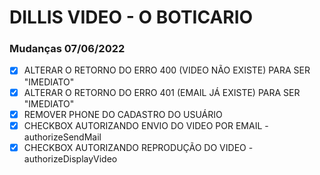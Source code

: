 # DILLIS VIDEO - O BOTICARIO

### Mudanças 07/06/2022
- [x] ALTERAR O RETORNO DO ERRO 400 (VIDEO NÃO EXISTE) PARA SER "IMEDIATO"
- [x] ALTERAR O RETORNO DO ERRO 401 (EMAIL JÁ EXISTE) PARA SER "IMEDIATO"
- [x] REMOVER PHONE DO CADASTRO DO USUÁRIO
- [x] CHECKBOX AUTORIZANDO ENVIO DO VIDEO POR EMAIL - authorizeSendMail
- [x] CHECKBOX AUTORIZANDO REPRODUÇÃO DO VIDEO - authorizeDisplayVideo

